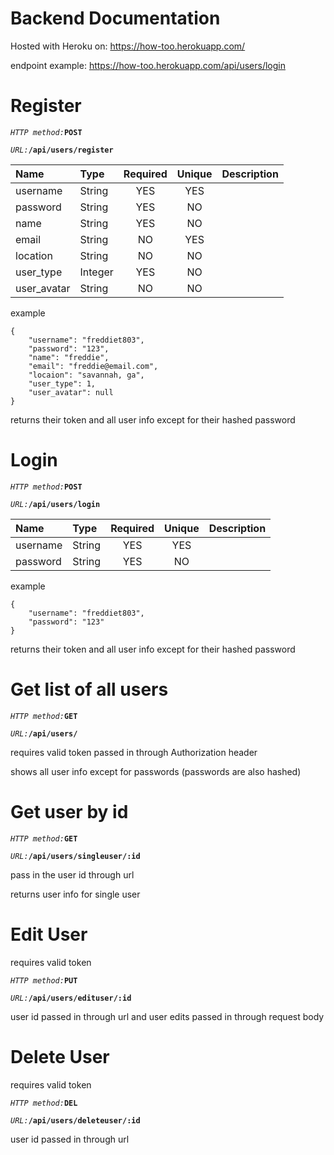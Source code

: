 # Backend Documentation

Hosted with Heroku on: https://how-too.herokuapp.com/


endpoint example: https://how-too.herokuapp.com/api/users/login

<h1>Register</h1>

*`HTTP method:`***`POST`**

*`URL:`***`/api/users/register`**

| Name           | Type   | Required | Unique | Description           |
| :------------- | :----- | :------: | :----: | :-------------------- |
| username       | String |   YES    |  YES   |                       |
| password       | String |   YES    |   NO   |                       |
| name           | String |   YES    |   NO   |                       |
| email          | String |   NO     |  YES   |                       |
| location       | String |   NO     |  NO    |                       |
| user_type      | Integer|   YES    |  NO    |                       |
| user_avatar    | String |   NO     |  NO    |                       |

example
```
{
	"username": "freddiet803",
	"password": "123",
	"name": "freddie",
	"email": "freddie@email.com",
	"locaion": "savannah, ga",
  	"user_type": 1,
  	"user_avatar": null
}
```

returns their token and all user info except for their hashed password


<h1>Login</h1>

*`HTTP method:`***`POST`**

*`URL:`***`/api/users/login`**

| Name           | Type   | Required | Unique | Description           |
| :------------- | :----- | :------: | :----: | :-------------------- |
| username       | String |   YES    |  YES   |                       |
| password       | String |   YES    |   NO   |                       |

example
```
{
	"username": "freddiet803",
	"password": "123"
}
```

returns their token and all user info except for their hashed password


<h1>Get list of all users</h1>

*`HTTP method:`***`GET`**

*`URL:`***`/api/users/`**

requires valid token passed in through Authorization header

shows all user info except for passwords (passwords are also hashed)


<h1>Get user by id</h1>

*`HTTP method:`***`GET`**

*`URL:`***`/api/users/singleuser/:id`**

pass in the user id through url

returns user info for single user


<h1>Edit User</h1>

requires valid token

*`HTTP method:`***`PUT`**

*`URL:`***`/api/users/edituser/:id`**

user id passed in through url and user edits passed in through request body

<h1>Delete User</h1>

requires valid token

*`HTTP method:`***`DEL`**

*`URL:`***`/api/users/deleteuser/:id`**

user id passed in through url
